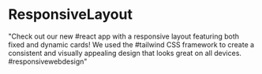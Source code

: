 # ResponsiveLayout
"Check out our new #react app with a responsive layout featuring both fixed and dynamic cards! We used the #tailwind CSS framework to create a consistent and visually appealing design that looks great on all devices. #responsivewebdesign"
